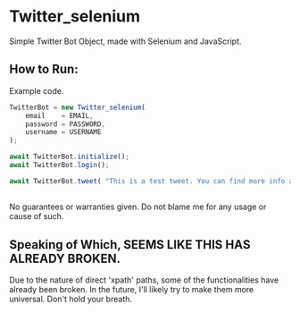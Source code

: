 # Twitter_selenium
Simple Twitter Bot Object, made with Selenium and JavaScript.

## How to Run:
Example code.
```js
TwitterBot = new Twitter_selenium(
    email    = EMAIL,
    password = PASSWORD,
    username = USERNAME
);

await TwitterBot.initialize();
await TwitterBot.login();

await TwitterBot.tweet( "This is a test tweet. You can find more info about it here: https://github.com/Vsimpro/tweetter!" );
```
##
No guarantees or warranties given. Do not blame me for any usage or cause of such.
## Speaking of Which, SEEMS LIKE THIS HAS ALREADY BROKEN.
Due to the nature of direct 'xpath' paths, some of the functionalities have already been broken. 
In the future, I'll likely try to make them more universal. Don't hold your breath.
